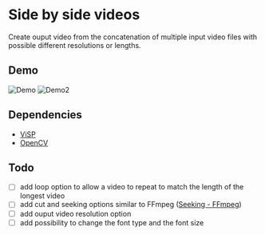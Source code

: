 Side by side videos
====================

Create ouput video from the concatenation of multiple input video files with possible different resolutions or lengths.

## Demo
![Demo](https://github.com/s-trinh/Snippets/blob/master/C%2B%2B/Side_by_side_videos/Demo.gif)
![Demo2](https://github.com/s-trinh/Snippets/blob/master/C%2B%2B/Side_by_side_videos/Demo2.gif)

## Dependencies
- [ViSP](https://www.irisa.fr/lagadic/visp/visp.html)
- [OpenCV](http://opencv.org/)

## Todo
- [ ] add loop option to allow a video to repeat to match the length of the longest video
- [ ] add cut and seeking options similar to FFmpeg ([Seeking - FFmpeg](https://trac.ffmpeg.org/wiki/Seeking))
- [ ] add ouput video resolution option
- [ ] add possibility to change the font type and the font size
